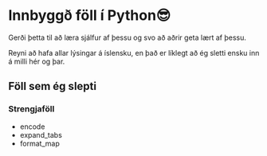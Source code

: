 # Innbyggð föll í Python😎

Gerði þetta til að læra sjálfur af þessu og svo að aðrir geta lært af þessu.

Reyni að hafa allar lýsingar á íslensku, en það er líklegt að ég sletti ensku inn á milli hér og þar.

## Föll sem ég slepti
### Strengjaföll
* encode
* expand_tabs
* format_map
